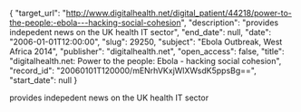 {
  "target_url": "http://www.digitalhealth.net/digital_patient/44218/power-to-the-people:-ebola---hacking-social-cohesion", 
  "description": "provides indepedent news on the UK health IT sector", 
  "end_date": null, 
  "date": "2006-01-01T12:00:00", 
  "slug": 29250, 
  "subject": "Ebola Outbreak, West Africa 2014", 
  "publisher": "digitalhealth.net", 
  "open_access": false, 
  "title": "digitalhealth.net: Power to the people: Ebola - hacking social cohesion", 
  "record_id": "20060101T120000/mENrhVKxjWlXWsdK5ppsBg==", 
  "start_date": null
}

provides indepedent news on the UK health IT sector